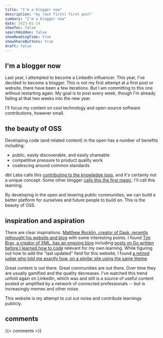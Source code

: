 ```yaml
---
title: "I'm a blogger now"
description: "my (not first) first post"
summary: "I'm a blogger now"
date: 2023-01-14
showToc: false
searchHidden: false
showReadingTime: true
showShareButtons: true
draft: false
---
```


## I'm a blogger now

Last year, I attempted to become a LinkedIn influencer. This year, I've decided to become a blogger. This is not my first attempt at a first post or website, there have been a few iterations. But I am committing to this one without restarting again. My goal is to post every week, though I'm already failing at that two weeks into the new year.

I'll focus my content on cool technology and open-source software contributions, however small.

## the beauty of OSS

Developing code (and related content) in the open has a number of benefits including:

- public, easily discoverable, and easily shareable
- competitive pressure to product quality work
- coalescing around common standards

dbt Labs calls this [contributing to the knowledge loop](https://github.com/dbt-labs/corp/blob/main/values.md#we-contribute-to-the-knowledge-loop), and it's certainly not a unique concept. Some other blogger [calls this the first magic](https://noahpinion.substack.com/p/the-third-magic). I'll call this learning.

By developing in the open and levering public communities, we can build a better platform for ourselves and future people to build on. This is the beauty of OSS.

## inspiration and aspiration

There are clear inspirations. [Matthew Rocklin, creator of Dask, recently rethought his website and blog](https://matthewrocklin.com/redesign-blog.html) with some interesting points. I found [Tim Bray, a creator of XML, has an ongoing blog](https://www.tbray.org/ongoing/misc/Tim) including [posts on Go written before I learned how to code](https://www.tbray.org/ongoing/When/201x/2013/06/16/Go-Love-Hate) relevant for my own learning. While figuring out how to add the "last updated" field for this website, I found [a retired judge who told me exactly how, on a similar site using the same theme](https://www.jacksonlucky.net/posts/use-lastmod-with-papermod/).


Great content is out there. Great communities are out there. Over time they are usually gamified and the quality decreases. I've watched this trend unfold again on LinkedIn, which was and still is a source of useful content posted or amplified by a network of connected professionals -- but is increasingly memes and other noise.

This website is my attempt to cut out noise and contribute learnings publicly.

## comments

{{< comments >}}
